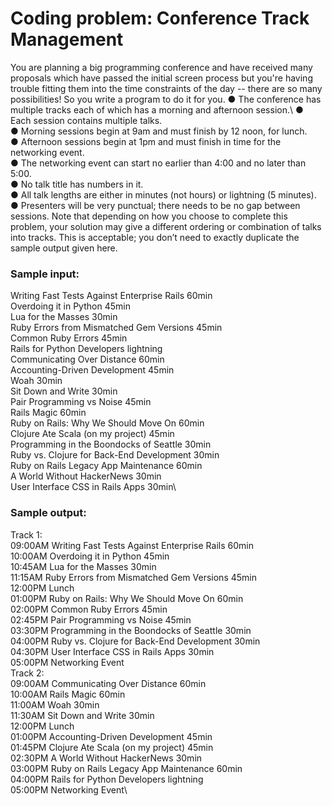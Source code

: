 # Coding problem: Conference Track Management 
You are planning a big programming conference and have received many proposals which have 
passed the initial screen process but you're having trouble fitting them into the time constraints 
of the day -- there are so many possibilities! So you write a program to do it for you. 
●  The conference has multiple tracks each of which has a morning and afternoon session.\ 
●  Each session contains multiple talks. \
●  Morning sessions begin at 9am and must finish by 12 noon, for lunch. \
●  Afternoon sessions begin at 1pm and must finish in time for the networking event. \
●  The networking event can start no earlier than 4:00 and no later than 5:00. \
●  No talk title has numbers in it. \
●  All talk lengths are either in minutes (not hours) or lightning (5 minutes). \
●  Presenters will be very punctual; there needs to be no gap between sessions.  Note 
that depending on how you choose to complete this problem, your solution may give a 
different ordering or combination of talks into tracks. This is acceptable; you don’t need 
to exactly duplicate the sample output given here.

### Sample input:  
Writing Fast Tests Against Enterprise Rails 60min\
Overdoing it in Python 45min\
Lua for the Masses 30min\
Ruby Errors from Mismatched Gem Versions 45min\
Common Ruby Errors 45min\
Rails for Python Developers lightning\
Communicating Over Distance 60min\
Accounting-Driven Development 45min\
Woah 30min\
Sit Down and Write 30min\
Pair Programming vs Noise 45min\
Rails Magic 60min\
Ruby on Rails: Why We Should Move On 60min\
Clojure Ate Scala (on my project) 45min\
Programming in the Boondocks of Seattle 30min\
Ruby vs. Clojure for Back-End Development 30min\
Ruby on Rails Legacy App Maintenance 60min\
A World Without HackerNews 30min\
User Interface CSS in Rails Apps 30min\
### Sample output:  
Track 1:\
09:00AM Writing Fast Tests Against Enterprise Rails 60min\
10:00AM Overdoing it in Python 45min\
10:45AM Lua for the Masses 30min\
11:15AM Ruby Errors from Mismatched Gem Versions 45min\
12:00PM Lunch\
01:00PM Ruby on Rails: Why We Should Move On 60min\
02:00PM Common Ruby Errors 45min\
02:45PM Pair Programming vs Noise 45min\
03:30PM Programming in the Boondocks of Seattle 30min\
04:00PM Ruby vs. Clojure for Back-End Development 30min\
04:30PM User Interface CSS in Rails Apps 30min\
05:00PM Networking Event\
Track 2:\
09:00AM Communicating Over Distance 60min\
10:00AM Rails Magic 60min\
11:00AM Woah 30min\
11:30AM Sit Down and Write 30min\
12:00PM Lunch\
01:00PM Accounting-Driven Development 45min\
01:45PM Clojure Ate Scala (on my project) 45min\
02:30PM A World Without HackerNews 30min\
03:00PM Ruby on Rails Legacy App Maintenance 60min\
04:00PM Rails for Python Developers lightning\
05:00PM Networking Event\